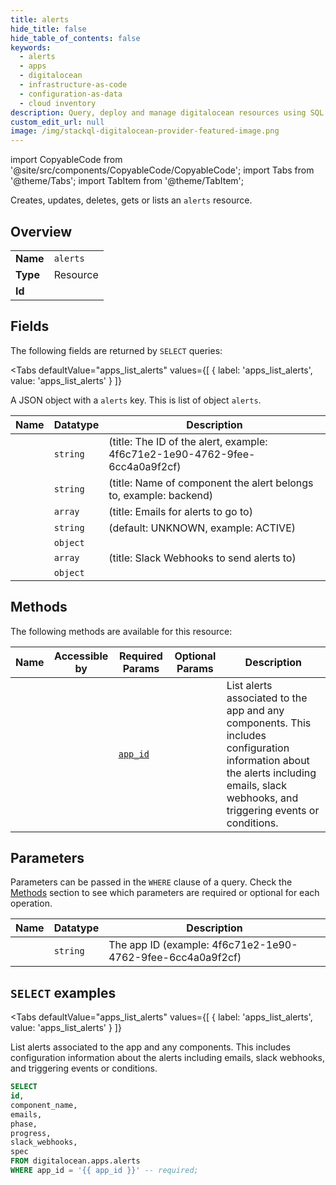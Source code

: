```yaml
--- 
title: alerts
hide_title: false
hide_table_of_contents: false
keywords:
  - alerts
  - apps
  - digitalocean
  - infrastructure-as-code
  - configuration-as-data
  - cloud inventory
description: Query, deploy and manage digitalocean resources using SQL
custom_edit_url: null
image: /img/stackql-digitalocean-provider-featured-image.png
---
```


import CopyableCode from '@site/src/components/CopyableCode/CopyableCode';
import Tabs from '@theme/Tabs';
import TabItem from '@theme/TabItem';

Creates, updates, deletes, gets or lists an <code>alerts</code> resource.

## Overview
<table><tbody>
<tr><td><b>Name</b></td><td><code>alerts</code></td></tr>
<tr><td><b>Type</b></td><td>Resource</td></tr>
<tr><td><b>Id</b></td><td><CopyableCode code="digitalocean.apps.alerts" /></td></tr>
</tbody></table>

## Fields

The following fields are returned by `SELECT` queries:

<Tabs
    defaultValue="apps_list_alerts"
    values={[
        { label: 'apps_list_alerts', value: 'apps_list_alerts' }
    ]}
>
<TabItem value="apps_list_alerts">

A JSON object with a `alerts` key. This is list of object `alerts`.

<table>
<thead>
    <tr>
    <th>Name</th>
    <th>Datatype</th>
    <th>Description</th>
    </tr>
</thead>
<tbody>
<tr>
    <td><CopyableCode code="id" /></td>
    <td><code>string</code></td>
    <td> (title: The ID of the alert, example: 4f6c71e2-1e90-4762-9fee-6cc4a0a9f2cf)</td>
</tr>
<tr>
    <td><CopyableCode code="component_name" /></td>
    <td><code>string</code></td>
    <td> (title: Name of component the alert belongs to, example: backend)</td>
</tr>
<tr>
    <td><CopyableCode code="emails" /></td>
    <td><code>array</code></td>
    <td> (title: Emails for alerts to go to)</td>
</tr>
<tr>
    <td><CopyableCode code="phase" /></td>
    <td><code>string</code></td>
    <td> (default: UNKNOWN, example: ACTIVE)</td>
</tr>
<tr>
    <td><CopyableCode code="progress" /></td>
    <td><code>object</code></td>
    <td></td>
</tr>
<tr>
    <td><CopyableCode code="slack_webhooks" /></td>
    <td><code>array</code></td>
    <td> (title: Slack Webhooks to send alerts to)</td>
</tr>
<tr>
    <td><CopyableCode code="spec" /></td>
    <td><code>object</code></td>
    <td></td>
</tr>
</tbody>
</table>
</TabItem>
</Tabs>

## Methods

The following methods are available for this resource:

<table>
<thead>
    <tr>
    <th>Name</th>
    <th>Accessible by</th>
    <th>Required Params</th>
    <th>Optional Params</th>
    <th>Description</th>
    </tr>
</thead>
<tbody>
<tr>
    <td><a href="#apps_list_alerts"><CopyableCode code="apps_list_alerts" /></a></td>
    <td><CopyableCode code="select" /></td>
    <td><a href="#parameter-app_id"><code>app_id</code></a></td>
    <td></td>
    <td>List alerts associated to the app and any components. This includes configuration information about the alerts including emails, slack webhooks, and triggering events or conditions.</td>
</tr>
</tbody>
</table>

## Parameters

Parameters can be passed in the `WHERE` clause of a query. Check the [Methods](#methods) section to see which parameters are required or optional for each operation.

<table>
<thead>
    <tr>
    <th>Name</th>
    <th>Datatype</th>
    <th>Description</th>
    </tr>
</thead>
<tbody>
<tr id="parameter-app_id">
    <td><CopyableCode code="app_id" /></td>
    <td><code>string</code></td>
    <td>The app ID (example: 4f6c71e2-1e90-4762-9fee-6cc4a0a9f2cf)</td>
</tr>
</tbody>
</table>

## `SELECT` examples

<Tabs
    defaultValue="apps_list_alerts"
    values={[
        { label: 'apps_list_alerts', value: 'apps_list_alerts' }
    ]}
>
<TabItem value="apps_list_alerts">

List alerts associated to the app and any components. This includes configuration information about the alerts including emails, slack webhooks, and triggering events or conditions.

```sql
SELECT
id,
component_name,
emails,
phase,
progress,
slack_webhooks,
spec
FROM digitalocean.apps.alerts
WHERE app_id = '{{ app_id }}' -- required;
```
</TabItem>
</Tabs>

